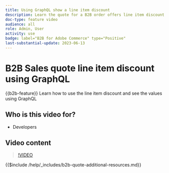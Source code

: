 ```yaml
---
title: Using GraphQL show a line item discount
description: Learn the quote for a B2B order offers line item discount using GraphQL
doc-type: feature video
audience: all
role: Admin, User
activity: use
badge: label="B2B for Adobe Commerce" type="Positive"
last-substantial-update: 2023-06-13
---
```

# B2B Sales quote line item discount using GraphQL

{{b2b-feature}}
Learn how to use the line item discount and see the values using GraphQL

## Who is this video for?

- Developers

## Video content

>[!VIDEO](https://video.tv.adobe.com/v/3420419?learn=on)

{{$include /help/_includes/b2b-quote-additional-resources.md}}
